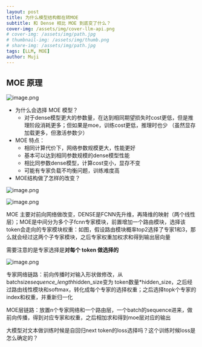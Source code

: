```yaml
---
layout: post
title: 为什么模型结构都在转MOE
subtitle: 和 Dense 相比 MOE 到底变了什么？
cover-img: /assets/img/cover-llm-api.png
# cover-img: /assets/img/path.jpg
# thumbnail-img: /assets/img/thumb.png
# share-img: /assets/img/path.jpg
tags: [LLM, MOE]
author: Muji
---
```


## MOE 原理

![image.png](attachment:74d1bd39-048e-4a5f-929b-4d665a36c71a:image.png)

- 为什么会选择 MOE 模型？
    - 对于dense模型更大的参数量，在达到相同期望损失时cost更低，但是推理阶段消耗更多；但如果是moe，训练cost更低，推理时也少 （虽然显存加载更多，但激活参数少）
- MOE 特点：
    - 相同计算代价下，网络参数规模更大，性能更好
    - 基本可以达到相同参数规模的dense模型性能
    - 相比同参数dense模型，计算cost变小，显存不变
    - 可能有专家负载不均衡问题，训练难度高
- MOE结构做了怎样的改变？

![image.png](attachment:67c2cbc9-233a-442f-b2c7-9e982149de09:image.png)

![image.png](attachment:5c5e8161-c8e0-4969-b5dc-363b76866b16:image.png)

MOE 主要对前向网络做改变，DENSE是FCNN先升维，再降维的映射（两个线性层）；MOE是中间分为多个子fcnn专家模块，前置增加一个路由模块，选择该token会走向的专家模块权重：如图，假设路由模块概率top2选择了专家1和3，那么就会经过这两个子专家模块，之后专家权重加权求和得到输出层向量

需要注意的是专家选择是**对每个 token 做选择的**

![image.png](attachment:13a57362-27ff-4ae4-a502-e71459364b49:image.png)

专家网络链路：前向传播时对输入形状做修改，从batchsize*sequence_length*hidden_size变为 token数量*hidden_size，之后经过路由线性模块和softmax，转化成每个专家的选择权重；之后选择topk个专家的index和权重，并重新归一化

MOE层链路：放置n个专家网络和一个路由层，一个batch的sequence进来，做前向传播，得到对应专家和权重，之后相加求和得到moe层对应的输出

大模型对文本做训练时候是自回归next token的loss选择吗？这个训练时候loss是怎么确定的？